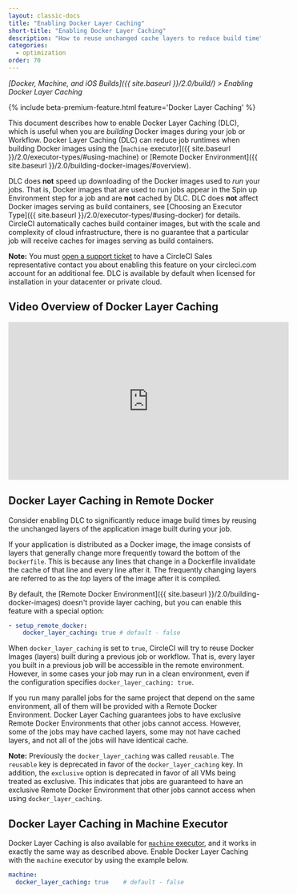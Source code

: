 ```yaml
---
layout: classic-docs
title: "Enabling Docker Layer Caching"
short-title: "Enabling Docker Layer Caching"
description: "How to reuse unchanged cache layers to reduce build time"
categories:
  - optimization
order: 70
---
```

*[Docker, Machine, and iOS Builds]({{ site.baseurl }}/2.0/build/) > Enabling Docker Layer Caching*

{% include beta-premium-feature.html feature='Docker Layer Caching' %}

This document describes how to enable Docker Layer Caching (DLC), which is useful when you are *building* Docker images during your job or Workflow. Docker Layer Caching (DLC) can reduce job runtimes when building Docker images using the [`machine` executor]({{ site.baseurl }}/2.0/executor-types/#using-machine) or [Remote Docker Environment]({{ site.baseurl }}/2.0/building-docker-images/#overview).

DLC does **not** speed up downloading of the Docker images used to *run* your jobs. That is, Docker images that are used to run jobs appear in the Spin up Environment step for a job and are **not** cached by DLC. DLC does **not** affect Docker images serving as build containers, see [Choosing an Executor Type]({{ site.baseurl }}/2.0/executor-types/#using-docker) for details. CircleCI automatically caches build container images, but with the scale and complexity of cloud infrastructure, there is no guarantee that a particular job will receive caches for images serving as build containers.

**Note:** You must [open a support ticket](https://support.circleci.com/hc/en-us/requests/new) to have a CircleCI Sales representative contact you about enabling this feature on your circleci.com account for an additional fee. DLC is available by default when licensed for installation in your datacenter or private cloud.

## Video Overview of Docker Layer Caching

<div class="video-wrapper">
  <iframe width="560" height="315" src="https://www.youtube.com/embed/AL7aBN7Olng" frameborder="0" allow="autoplay; encrypted-media" allowfullscreen></iframe>
</div>

## Docker Layer Caching in Remote Docker

Consider enabling DLC to significantly reduce image build times by reusing the unchanged layers of the application image built during your job.

If your application is distributed as a Docker image, the image consists of layers that generally change more frequently toward the bottom of the `Dockerfile`. This is because any lines that change in a Dockerfile invalidate the cache of that line and every line after it. The frequently changing layers are referred to as the *top* layers of the image after it is compiled.

By default, the [Remote Docker Environment]({{ site.baseurl }}/2.0/building-docker-images) doesn't provide layer caching, but you can enable this feature with a special option:

```YAML
- setup_remote_docker:
    docker_layer_caching: true # default - false  
```

When `docker_layer_caching` is set to `true`, CircleCI will try to reuse Docker Images (layers) built during a previous job or workflow. That is, every layer you built in a previous job will be accessible in the remote environment. However, in some cases your job may run in a clean environment, even if the configuration specifies `docker_layer_caching: true`.

If you run many parallel jobs for the same project that depend on the same environment, all of them will be provided with a Remote Docker Environment. Docker Layer Caching guarantees jobs to have exclusive Remote Docker Environments that other jobs cannot access. However, some of the jobs may have cached layers, some may not have cached layers, and not all of the jobs will have identical cache.

**Note:** Previously the `docker_layer_caching` was called `reusable`. The `reusable` key is deprecated in favor of the `docker_layer_caching` key. In addition, the `exclusive` option is deprecated in favor of all VMs being treated as exclusive. This indicates that jobs are guaranteed to have an exclusive Remote Docker Environment that other jobs cannot access when using `docker_layer_caching`.

## Docker Layer Caching in Machine Executor

Docker Layer Caching is also available for [`machine` executor](https://circleci.com/docs/2.0/executor-types/#using-machine), and it works in exactly the same way as described above. Enable Docker Layer Caching with the `machine` executor by using the example below.

```YAML
machine:
  docker_layer_caching: true    # default - false
```